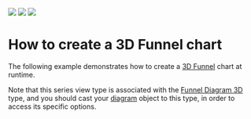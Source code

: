 <!-- default badges list -->
![](https://img.shields.io/endpoint?url=https://codecentral.devexpress.com/api/v1/VersionRange/128573067/14.1.3%2B)
[![](https://img.shields.io/badge/Open_in_DevExpress_Support_Center-FF7200?style=flat-square&logo=DevExpress&logoColor=white)](https://supportcenter.devexpress.com/ticket/details/E1552)
[![](https://img.shields.io/badge/📖_How_to_use_DevExpress_Examples-e9f6fc?style=flat-square)](https://docs.devexpress.com/GeneralInformation/403183)
<!-- default badges end -->
# How to create a 3D Funnel chart


<p>The following example demonstrates how to create a <a href="http://www.devexpress.com/Help/Content.aspx?help=XtraCharts&document=CustomDocument6223.htm">3D Funnel</a> chart at runtime.</p><p>Note that this series view type is associated with the <a href="http://www.devexpress.com/Help/Content.aspx?help=XtraCharts&document=CustomDocument6760.htm">Funnel Diagram 3D</a> type, and you should cast your <a href="http://devexpress.com/Help/Content.aspx?help=XtraCharts&document=CustomDocument6017.htm">diagram</a> object to this type, in order to access its specific options.</p>

<br/>


